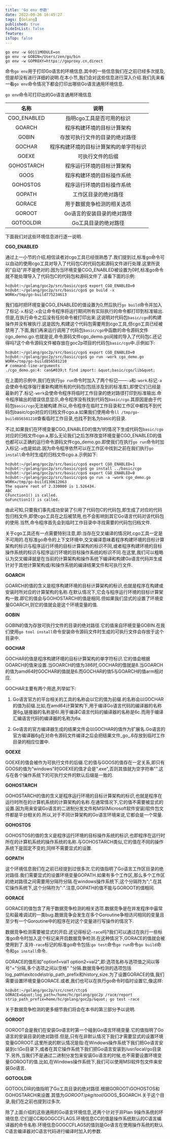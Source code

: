 ```yaml
---
title: 'Go env 参数'
date: 2022-09-26 16:45:27
tags: [Golang]
published: true
hideInList: false
feature: 
isTop: false
---
```

```shell
go env -w GO111MODULE=on
go env -w GOBIN=/Users/zen/go/bin
go env -w GOPROXY=https://goproxy.cn,direct
```

<!-- more -->

命令```go env```用于打印Go语言的环境信息.其中的一些信息我们在之前已经多次提及,但是却没有进行详细的说明.在本小节,我们会对这些信息进行深入介绍.我们先来看一看```go env```命令情况下都会打印出哪些Go语言通用环境信息.

 `go env`命令可打印出的Go语言通用环境信息

|名称|说明|
|:---:|:---:|
|CGO_ENABLED|指明cgo工具是否可用的标识|
|GOARCH|程序构建环境的目标计算架构|
|GOBIN|存放可执行文件的目录的绝对路径|
|GOCHAR|程序构建环境的目标计算架构的单字符标识|
|GOEXE|可执行文件的后缀|
|GOHOSTARCH|程序运行环境的目标计算架构|
|GOOS|程序构建环境的目标操作系统|
|GOHOSTOS|程序运行环境的目标操作系统|
|GOPATH|工作区目录的绝对路径|
|GORACE|用于数据竞争检测的相关选项|
|GOROOT|Go语言的安装目录的绝对路径|
|GOTOOLDIR|Go工具目录的绝对路径|

下面我们对这些环境信息进行逐一说明.

**CGO_ENABLED**

通过上一小节的介绍,相信读者对cgo工具已经很熟悉了.我们提到过,标准go命令可以自动的使用cgo工具对导入了代码包C的代码包和源码文件进行处理.这里所说的"自动"并不是绝对的.因为当环境变量CGO_ENABLED被设置为0时,标准go命令就不能处理导入了代码包C的代码包和源码文件了.请看下面的示例:

	hc@ubt:~/golang/goc2p/src/basic/cgo$ export CGO_ENABLED=0
	hc@ubt:~/golang/goc2p/src/basic/cgo$ go build -x
	WORK=/tmp/go-build775234613

我们临时把环境变量CGO_ENABLED的值设置为0,然后执行```go build```命令并加入了标记```-x```.标记```-x```会让命令程序将运行期间所有实际执行的命令都打印到标准输出.但是,在执行命令之后没有任何命令被打印出来.这说明对代码包```basic/cgo```的构建操作并没有被执行.这是因为,构建这个代码包需要用到cgo工具,但cgo工具已经被禁用了.下面,我们再来运行调用了代码包```basic/cgo```中函数的命令源码文件cgo_demo.go.也就是说,命令源码文件cgo_demo.go间接的导入了代码包```C```.还记得吗?这个命令源码文件被存放在goc2p项目的代码包```basic/cgo```中.示例如下:

	hc@ubt:~/golang/goc2p/src/basic/cgo$ export CGO_ENABLED=0
	hc@ubt:~/golang/goc2p/src/basic/cgo$ go run -work cgo_demo.go
	WORK=/tmp/go-build856581210
	# command-line-arguments
	./cgo_demo.go:4: can&#039;t find import: &quot;basic/cgo/lib&quot;

在上面的示例中,我们在执行```go run```命令时加入了两个标记——```-a```和```-work```.标记```-a```会使命令程序强行重新构建所有的代码包(包括涉及到的标准库),即使它们已经是最新的了.标记```-work```会使命令程序将临时工作目录的绝对路径打印到标准输出.命令程序输出的错误信息显示,命令程序没有找到代码包```basic/cgo```.其原因是由于代码包```basic/cgo```无法被构建.所以,命令程序在临时工作目录和工作区中都找不到代码包basic/cgo对应的归档文件cgo.a.如果我们使用命令```ll /tmp/go-build856581210```查看临时工作目录,也找不到名为basic的目录.

不过,如果我们在环境变量CGO_ENABLED的值为1的情况下生成代码包```basic/cgo```对应的归档文件cgo.a,那么无论我们之后怎样改变环境变量CGO_ENABLED的值也都可以正确的运行命令源码文件cgo_demo.go.即使我们在执行```go run```命令时加入标记```-a```也是如此.因为命令程序依然可以在工作区中找到之前在我们执行```go install```命令时生成的归档文件cgo.a.示例如下:

	hc@ubt:~/golang/goc2p/src/basic/cgo$ export CGO_ENABLED=1
	hc@ubt:~/golang/goc2p/src/basic/cgo$ go install ../basic/cgo
	hc@ubt:~/golang/goc2p/src/basic/cgo$ export CGO_ENABLED=0
	hc@ubt:~/golang/goc2p/src/basic/cgo$ go run -a -work cgo_demo.go
	WORK=/tmp/go-build130612063
	The square root of 2.330000 is 1.526434.
	ABC
	CFunction1() is called.
	GoFunction1() is called.

由此可知,只要我们事先成功安装了引用了代码包C的代码包,即生成了对应的代码包归档文件,即使cgo工具在之后被禁用,也不会影响到其它Go语言代码对该代码包的使用.当然,命令程序首先会到临时工作目录中寻找需要的代码包归档文件.

关于cgo工具还有一点需要特别注意,即:当存在交叉编译的情况时,cgo工具一定是不可用的.在标准go命令的上下文环境中,交叉编译意味着程序构建环境的目标计算架构的标识与程序运行环境的目标计算架构的标识不同,或者程序构建环境的目标操作系统的标识与程序运行环境的目标操作系统的标识不同.在这里,我们可以粗略认为交叉编译就是在当前的计算架构和操作系统下编译和构建Go语言代码并生成针对于其他计算架构或/和操作系统的编译结果文件和可执行文件.

**GOARCH**

GOARCH的值的含义是程序构建环境的目标计算架构的标识,也就是程序在构建或安装时所对应的计算架构的名称.在默认情况下,它会与程序运行环境的目标计算架构一致.即它的值会与GOHOSTARCH的值是相同.但如果我们显式的设置了环境变量GOARCH,则它的值就会是这个环境变量的值.

**GOBIN**

GOBIN的值为存放可执行文件的目录的绝对路径.它的值来自环境变量GOBIN.在我们使用```go tool install```命令安装命令源码文件时生成的可执行文件会存放于这个目录中.

**GOCHAR**

GOCHAR的值是程序构建环境的目标计算架构的单字符标识.它的值会根据GOARCH的值来设置.当GOARCH的值为386时,GOCHAR的值就是8.当GOARCH的值为amd64时GOCHAR的值就是6.而GOCHAR的值5与GOARCH的值arm相对应.

GOCHAR主要有两个用途,列举如下:

1. Go语言官方的平台相关的工具的名称会以它的值为前缀.的名称会以GOCHAR的值为前缀.比如,在amd64计算架构下,用于编译Go语言代码的编译器的名称是6g,链接器的名称是6l.用于编译C语言代码的编译器的名称是6c.而用于编译汇编语言代码的编译器的名称为6a.

2. Go语言的官方编译器生成的结果文件会以GOCHAR的值作为扩展名.Go语言的官方编译器6g在对命令源码文件编译之后会把结果文件_go_.6存放到临时工作目录的相应位置中.

**GOEXE**

GOEXE的值会被作为可执行文件的后缀.它的值与GOOS的值存在一定关系,即只有GOOS的值为"windows"时GOEXE的值才会是".exe",否则其值就为空字符串"".这与在各个操作系统下的可执行文件的默认后缀是一致的.

**GOHOSTARCH**

GOHOSTARCH的值的含义是程序运行环境的目标计算架构的标识,也就是程序在运行时所在的计算机系统的计算架构的名称.在通常情况下,它的值不需要被显式的设置.因为用来安装Go语言的二进制分发文件和MSI(Microsoft软件安装)软件包文件都是平台相关的.所以,对于不同计算架构的Go语言环境来说,它都会是一个常量.

**GOHOSTOS**

GOHOSTOS的值的含义是程序运行环境的目标操作系统的标识,也即程序在运行时所在的计算机系统的操作系统的名称.与GOHOSTARCH类似,它的值在不同的操作系统下是固定不变的,同样不需要显式的设置.

**GOPATH**

这个环境信息我们在之前已经提到过很多次.它的值指明了Go语言工作区目录的绝对路径.我们需要显式的设置环境变量GOPATH.如果有多个工作区,那么多个工作区的绝对路径之间需要用分隔符分隔.在windows操作系统下,这个分隔符为";".在其它操作系统下,这个分隔符为":".注意,GOPATH的值不能与GOROOT的值相同.

**GORACE**

GORACE的值包含了用于数据竞争检测的相关选项.数据竞争是在并发程序中最常见和最难调试的一类bug.数据竞争会发生在多个Goroutine争相访问相同的变量且至少有一个Goroutine中的程序在对这个变量进行写操作的情况下.

数据竞争检测需要被显式的开启.还记得标记`-race`吗?我们可以通过在执行一些标准go命令时加入这个标记来开启数据竞争检测.在这种情况下,GORACE的值就会被使用到了.支持`-race`标记的标准go命令包括:`go test`命令`go run`命令`go build`命令和`go install`命令.

GORACE的值形如"option1=val1 option2=val2",即:选项名称与选项值之间以等号"="分隔,多个选项之间以空格" "分隔.数据竞争检测的选项包括log_path\exitcode\strip_path_prefix和history_size.为了设置GORACE的值,我们需要设置环境变量GORACE.或者,我们也可以在执行go命令时临时设置它,像这样:

```shell
hc@ubt:~/golang/goc2p/src/cnet/ctcp$ GORACE=&quot;log_path=/home/hc/golang/goc2p /race/report strip_path_prefix=home/hc/golang/goc2p/&quot; go test -race
```

关于数据竞争检测的更多细节我们将会在本书的第三部分予以说明.

**GOROOT**

GOROOT会是我们在安装Go语言时第一个碰到Go语言环境变量.它的值指明了Go语言的安装目录的绝对路径.但是,只有在非默认情况下我们才需要显式的设置环境变量GOROOT.这里所说的默认情况是指:在Windows操作系统下我们把Go语言安装到c:\Go目录下,或者在其它操作系统下我们把Go语言安装到/usr/local/go目录下.另外,当我们不是通过二进制分发包来安装Go语言的时候,也不需要设置环境变量GOROOT的值.比如,在Windows操作系统下,我们可以使用MSI软件包文件来安装Go语言.

**GOTOOLDIR**

GOTOOLDIR的值指明了Go工具目录的绝对路径.根据GOROOT\GOHOSTOS和GOHOSTARCH来设置.其值为$GOROOT/pkg/tool/$GOOS_$GOARCH.关于这个目录,我们在之前也提到过多次.

除了上面介绍的这些通用的Go语言环境信息,还两个针对于非Plan 9操作系统的环境信息.它们是CC和GOGCCFLAGS.环境信息CC的值是操作系统默认的C语言编译器的命令名称.环境信息GOGCCFLAGS的值则是Go语言在使用操作系统的默认C语言编译器对C语言代码进行编译时加入的参数.
